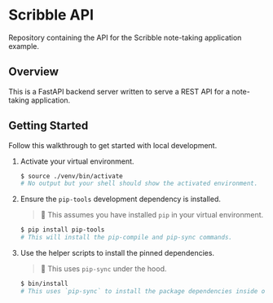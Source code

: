# Scribble API

Repository containing the API for the Scribble note-taking application example.

## Overview

This is a FastAPI backend server written to serve a REST API for a note-taking application.

## Getting Started

Follow this walkthrough to get started with local development.

1. Activate your virtual environment.

    ```sh
    $ source ./venv/bin/activate
    # No output but your shell should show the activated environment.
    ```

2. Ensure the `pip-tools` development dependency is installed.

    > :memo: This assumes you have installed `pip` in your virtual environment.

    ```sh
    $ pip install pip-tools
    # This will install the pip-compile and pip-sync commands.
    ```

3. Use the helper scripts to install the pinned dependencies.

    > :memo: This uses `pip-sync` under the hood.

    ```sh
    $ bin/install
    # This uses `pip-sync` to install the package dependencies inside of `requirements.txt`.
    ```
